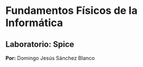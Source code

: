 # Fundamentos Físicos de la Informática
## Laboratorio: Spice

**Por:** Domingo Jesús Sánchez Blanco
